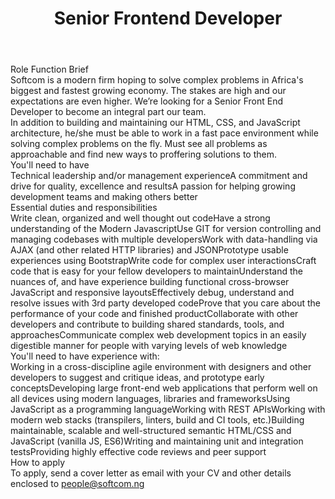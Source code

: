 ---
title:              Senior Frontend Developer
location:           Lagos
contract_type:      Full time  
subunit:            Frontend
featured_image:     /uploads/headers/openings-header.jpg
image_description:
body: |-
    ### Role Function Brief
    Softcom is a modern firm hoping to solve complex problems in Africa's biggest and fastest growing economy. The stakes are high and our expectations are even higher. We’re looking for a Senior Front End Developer to become an integral part our team.

    In addition to building and maintaining our HTML, CSS, and JavaScript architecture, he/she must be able to work in a fast pace environment while solving complex problems on the fly. Must see all problems as approachable and find new ways to proffering solutions to them.

    ### You'll need to have
    - Technical leadership and/or management experience
    - A commitment and drive for quality, excellence and results
    - A passion for helping growing development teams and making others better

    ### Essential duties and responsibilities
    - Write clean, organized and well thought out code
    - Have a strong understanding of the Modern Javascript
    - Use GIT for version controlling and managing codebases with multiple developers
    - Work with data-handling via AJAX (and other related HTTP libraries) and JSON
    - Prototype usable experiences using Bootstrap
    - Write code for complex user interactions
    - Craft code that is easy for your fellow developers to maintain
    - Understand the nuances of, and have experience building functional cross-browser JavaScript and responsive layouts
    - Effectively debug, understand and resolve issues with 3rd party developed code
    - Prove that you care about the performance of your code and finished product
    - Collaborate with other developers and contribute to building shared standards, tools, and approaches
    - Communicate complex web development topics in an easily digestible manner for people with varying levels of web knowledge
    
    ### You'll need to have experience with:
    - Working in a cross-discipline agile environment with designers and other developers to suggest and critique ideas, and prototype early concepts
    - Developing large front-end web applications that perform well on all devices using modern languages, libraries and frameworks
    - Using JavaScript as a programming language
    - Working with REST APIs
    - Working with modern web stacks (transpilers, linters, build and CI tools, etc.)
    - Building maintainable, scalable and well-structured semantic HTML/CSS and JavaScript (vanilla JS, ES6)
    - Writing and maintaining unit and integration tests
    - Providing highly effective code reviews and peer support

    ### How to apply
    To apply, send a cover letter as email with your CV and other details enclosed to [people@softcom.ng](mailto:people@softcom.ng)
---